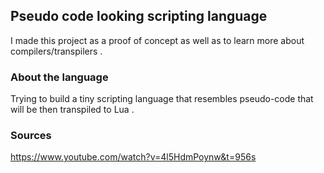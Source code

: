 ## Pseudo code looking scripting language
I made this project as a proof of concept as well as to learn more about compilers/transpilers .

### About the language
Trying to build a tiny scripting language that resembles pseudo-code that will be then transpiled 
to Lua .

### Sources
https://www.youtube.com/watch?v=4l5HdmPoynw&t=956s
